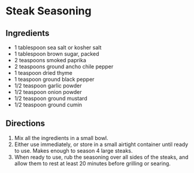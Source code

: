 # Steak Seasoning #

## Ingredients ##

- 1 tablespoon sea salt or kosher salt
- 1 tablespoon brown sugar, packed
- 2 teaspoons smoked paprika
- 2 teaspoons ground ancho chile pepper
- 1 teaspoon dried thyme
- 1 teaspoon ground black pepper
- 1/2 teaspoon garlic powder
- 1/2 teaspoon onion powder
- 1/2 teaspoon ground mustard
- 1/2 teaspoon ground cumin

## Directions ##

1. Mix all the ingredients in a small bowl.
2. Either use immediately, or store in a small airtight container until ready to use. Makes enough to season 4 large steaks.
3. When ready to use, rub the seasoning over all sides of the steaks, and allow them to rest at least 20 minutes before grilling or searing.
